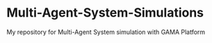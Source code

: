 # Multi-Agent-System-Simulations
My repository for Multi-Agent System simulation with GAMA Platform
